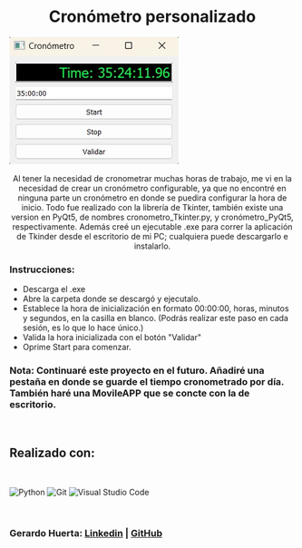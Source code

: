 
<h1 align = "center"> Cronómetro personalizado  </h1>


![Imagen no encontrada](image/imagen.jpeg)



<p align = "center"> Al tener la necesidad de cronometrar muchas horas de trabajo, me vi en la necesidad de crear un cronómetro configurable, ya que no encontré en ninguna parte
un cronómetro en donde se puedira configurar la hora de inicio.  Todo fue realizado con la librería de Tkinter, también existe una version en PyQt5, de nombres cronometro_Tkinter.py,
y cronómetro_PyQt5, respectivamente. Además creé un ejecutable .exe para correr la aplicación de Tkinder desde el escritorio de mi PC; cualquiera puede descargarlo e instalarlo.
  
### Instrucciones:

* Descarga el .exe
*  Abre la carpeta donde se descargó y ejecutalo.
*  Establece la hora de inicialización en formato 00:00:00, horas, minutos y segundos, en la casilla en blanco. (Podrás realizar este paso en cada sesión, es lo que lo hace único.)
*  Valida la hora inicializada con el botón "Validar"
*  Oprime Start para comenzar. 

### Nota: Continuaré este proyecto en el futuro. Añadiré una pestaña en donde se guarde el tiempo cronometrado por día. También haré una MovileAPP que se concte con la de escritorio.
</p>

<br/>

## Realizado con:

<br/>

![Python](https://img.shields.io/badge/Python-3776AB?style=for-the-badge&logo=python&logoColor=white)
![Git](https://img.shields.io/badge/git-%23F05033.svg?style=for-the-badge&logo=git&logoColor=white)
![Visual Studio Code](https://img.shields.io/badge/Visual%20Studio%20Code-0078d7.svg?style=for-the-badge&logo=visual-studio-code&logoColor=white)

<br/>


### Gerardo Huerta: [Linkedin](https://www.linkedin.com/in/j-gerardo-huerta-escobar-b6516124b/) | [GitHub](https://github.com/Gerardo-Huerta-Esc) 
